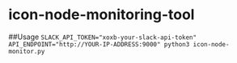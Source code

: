 # icon-node-monitoring-tool

##Usage
```SLACK_API_TOKEN="xoxb-your-slack-api-token" API_ENDPOINT="http://YOUR-IP-ADDRESS:9000" python3 icon-node-monitor.py```
